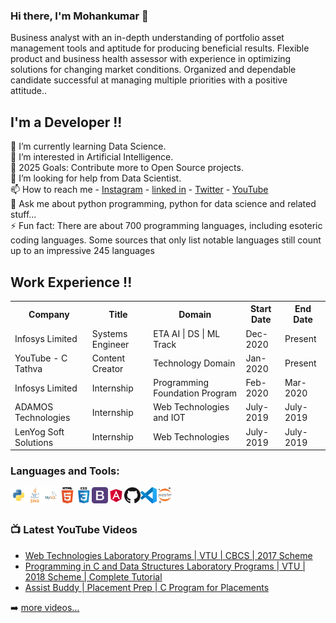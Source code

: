 ### Hi there, I'm Mohankumar 👋

Business analyst with an in-depth understanding of portfolio asset management tools and aptitude for producing beneficial results. Flexible product and business health assessor with experience in optimizing solutions for changing market conditions. Organized and dependable candidate successful at managing multiple priorities with a positive attitude..

## I'm a Developer !!

🌱 I’m currently learning Data Science. <br>
👀 I’m interested in Artificial Intelligence. <br>
🥅 2025 Goals: Contribute more to Open Source projects. <br>
🤔 I’m looking for help from Data Scientist. <br>
📫 How to reach me - <a href="https://www.instagram.com/rvishalmohan/">Instagram</a>
                    - <a href="https://www.linkedin.com/in/mohankumar-m-c-47621a150/">linked in</a>
                    - <a href="https://twitter.com/Mohankumarmc498">Twitter</a>
                    - <a href="https://www.youtube.com/channel/UCLHDs5zI_SCykBa6Fv-Os2g">YouTube</a>
                     <br>
💬 Ask me about python programming, python for data science and related stuff... <br>
⚡ Fun fact: There are about 700 programming languages, including esoteric coding languages. Some sources that only list notable languages still count up to an impressive 245 languages
<br>

## Work Experience !!

<table>
   <tr>
    <th>Company</th>
    <th>Title</th>
    <th>Domain</th>
    <th>Start Date</th>
    <th>End Date</th>
  </tr>  
  <tr>
    <td>Infosys Limited</td>
    <td>Systems Engineer</td>
    <td>ETA AI | DS | ML Track</td>
    <td>Dec-2020</td>
    <td>Present</td>
  </tr>
  <tr>
    <td>YouTube - C Tathva</td>
    <td>Content Creator</td>
    <td>Technology Domain</td>
    <td>Jan-2020</td>
    <td>Present</td>
  </tr>
  <tr>
    <td>Infosys Limited</td>
    <td>Internship</td>
    <td>Programming Foundation Program</td>
    <td>Feb-2020</td>
    <td>Mar-2020</td>
  </tr>
  <tr>
    <td>ADAMOS Technologies</td>
    <td>Internship</td>
    <td>Web Technologies and IOT</td>
    <td>July-2019</td>
    <td>July-2019</td>
  </tr>
  <tr>
    <td>LenYog Soft Solutions</td>
    <td>Internship</td>
    <td>Web Technologies</td>
    <td>July-2019</td>
    <td>July-2019</td>
  </tr>
</table>

<!-- <details>
  <summary>:zap: GitHub Stats</summary>

  <img align="left" alt="codeSTACKr's GitHub Stats" src="https://github-readme-stats.codestackr.vercel.app/api?username=rvishalmohan98&show_icons=true&hide_border=true" />

</details> -->

### Languages and Tools:

<img align="left" alt="python" width="26px" src="https://raw.githubusercontent.com/github/explore/78df643247d429f6cc873026c0622819ad797942/topics/python/python.png" />
<img align="left" alt="java" width="26px" src="https://raw.githubusercontent.com/github/explore/78df643247d429f6cc873026c0622819ad797942/topics/java/java.png" />
<img align="left" alt="SQL" width="26px" src="https://raw.githubusercontent.com/github/explore/80688e429a7d4ef2fca1e82350fe8e3517d3494d/topics/mysql/mysql.png" />
<img align="left" alt="HTML5" width="26px" src="https://raw.githubusercontent.com/github/explore/80688e429a7d4ef2fca1e82350fe8e3517d3494d/topics/html/html.png" />
<img align="left" alt="CSS3" width="26px" src="https://raw.githubusercontent.com/github/explore/80688e429a7d4ef2fca1e82350fe8e3517d3494d/topics/css/css.png" />
<img align="left" alt="bootstrap" width="26px" src="https://raw.githubusercontent.com/github/explore/80688e429a7d4ef2fca1e82350fe8e3517d3494d/topics/bootstrap/bootstrap.png" />
<img align="left" alt="angular" width="26px" src="https://raw.githubusercontent.com/github/explore/80688e429a7d4ef2fca1e82350fe8e3517d3494d/topics/angular/angular.png" />

<img align="left" alt="GitHub" width="26px" src="https://raw.githubusercontent.com/github/explore/78df643247d429f6cc873026c0622819ad797942/topics/github/github.png" />
<img align="left" alt="Visual Studio Code" width="26px" src="https://raw.githubusercontent.com/github/explore/80688e429a7d4ef2fca1e82350fe8e3517d3494d/topics/visual-studio-code/visual-studio-code.png" />
<img align="left" alt="jupyter-notebook" width="26px" src="https://raw.githubusercontent.com/github/explore/78df643247d429f6cc873026c0622819ad797942/topics/jupyter-notebook/jupyter-notebook.png" />

<br />
<br />

### 📺 Latest YouTube Videos

<!-- YOUTUBE:START -->
- [Web Technologies Laboratory Programs | VTU | CBCS | 2017 Scheme](https://www.youtube.com/playlist?list=PL9h4mXP3d6l9DjTJFQFFm3ylux7GIXF9A)
- [Programming in C and Data Structures Laboratory Programs | VTU | 2018 Scheme | Complete Tutorial](https://www.youtube.com/playlist?list=PL9h4mXP3d6l_2gSjeYXLTOYGyXLzuyR4c)
- [Assist Buddy | Placement Prep | C Program for Placements](https://www.youtube.com/playlist?list=PL9h4mXP3d6l9BgJJioffvZJWCjP0dGXj5)


<!-- YOUTUBE:END -->

➡️ [more videos...](https://www.youtube.com/channel/UCLHDs5zI_SCykBa6Fv-Os2g)
